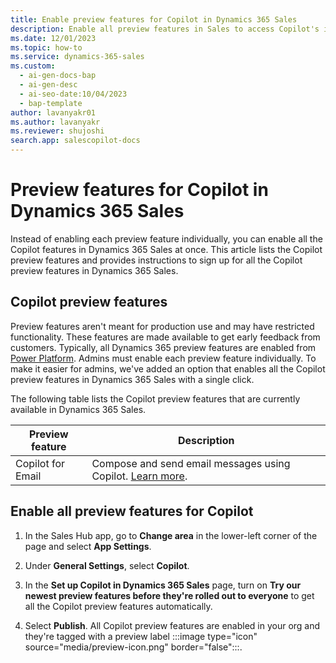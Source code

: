 ```yaml
---
title: Enable preview features for Copilot in Dynamics 365 Sales
description: Enable all preview features in Sales to access Copilot's immersive experience and other features before official release.
ms.date: 12/01/2023
ms.topic: how-to
ms.service: dynamics-365-sales
ms.custom:
  - ai-gen-docs-bap
  - ai-gen-desc
  - ai-seo-date:10/04/2023
  - bap-template
author: lavanyakr01
ms.author: lavanyakr
ms.reviewer: shujoshi
search.app: salescopilot-docs
---
```


# Preview features for Copilot in Dynamics 365 Sales

Instead of enabling each preview feature individually, you can enable all the Copilot features in Dynamics 365 Sales at once. This article lists the Copilot preview features and provides instructions to sign up for all the Copilot preview features in Dynamics 365 Sales.

## Copilot preview features

Preview features aren't meant for production use and may have restricted functionality. These features are made available to get early feedback from customers. Typically, all Dynamics 365 preview features are enabled from [Power Platform](/power-platform/admin/what-are-preview-features-how-do-i-enable-them). Admins must enable each preview feature individually. To make it easier for admins, we've added an option that enables all the Copilot preview features in Dynamics 365 Sales with a single click.

The following table lists the Copilot preview features that are currently available in Dynamics 365 Sales.

| Preview feature | Description |
|-----------------------|---------|
| Copilot for Email | Compose and send email messages using Copilot. [Learn more](compose-send-email-copilot.md). |


## Enable all preview features for Copilot 

1. In the Sales Hub app, go to **Change area** in the lower-left corner of the page and select **App Settings**.

1. Under **General Settings**, select **Copilot**.

1. In the **Set up Copilot in Dynamics 365 Sales** page, turn on **Try our newest preview features before they're rolled out to everyone** to get all the Copilot preview features automatically.

1. Select **Publish**.
    All Copilot preview features are enabled in your org and they're tagged with a preview label :::image type="icon" source="media/preview-icon.png" border="false":::.